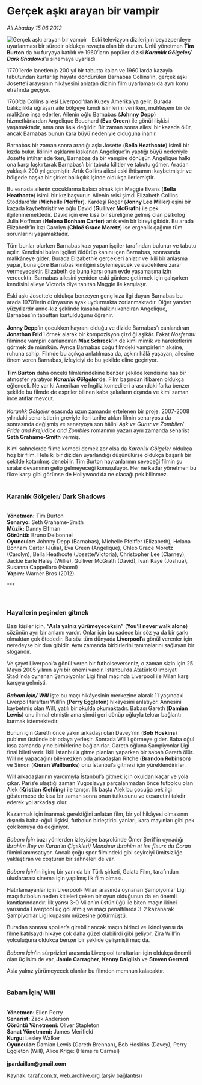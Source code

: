 # Gerçek aşkı arayan bir vampir

*Ali Abaday 15.06.2012*

<div class="yazi"><img align="left" alt="Gerçek aşkı arayan bir vampir" border="0" src="http://www.taraf.com.tr/fotoraflar/makaleler/gercek-aski-arayan-bir-vampir_6331_orijinal.jpg" style="border-right-width:10px; border-color:#FFFFFF"/><p>Eski televizyon dizilerinin beyazperdeye uyarlanması bir süredir oldukça revaçta olan bir durum. Ünlü yönetmen <b>Tim Burton</b> da bu furyaya katıldı ve 1960’ların popüler dizisi <b><i>Karanlık Gölgeler/ Dark Shadows</i></b>’u sinemaya uyarladı.</p>
<p>1770’lerde lanetlenip 200 yıl bir tabutta kalan ve 1960’larda kazayla tabutundan kurtarılıp hayata döndürülen Barnabas Collins’in, gerçek aşkı Josette’i arayışının hikâyesini anlatan dizinin film uyarlaması da aynı konu etrafında geçiyor.</p>
<p>1760’da Collins ailesi Liverpool’dan Kuzey Amerika’ya gelir. Burada balıkçılıkla uğraşan aile bölgeye kendi isimlerini verirken, muhteşem bir de malikâne inşa ederler. Ailenin oğlu Barnabas (<b>Johnny Depp</b>) hizmetkârlardan Angelique Bouchard (<b>Eva Green</b>) ile gönül ilişkisi yaşamaktadır, ama ona âşık değildir. Bir zaman sonra ailesi bir kazada ölür, ancak Barnabas bunun kara büyü nedeniyle olduğuna inanır.</p>
<p>Barnabas bir zaman sonra aradığı aşkı Josette (<b>Bella Heathcote</b>) isimli bir kızda bulur. İkilinin aşklarını kıskanan Angelique’in yaptığı büyü nedeniyle Josette intihar ederken, Barnabas da bir vampire dönüşür. Angelique halkı ona karşı kışkırtarak Barnabas’ı bir tabuta kilitler ve tabutu gömer. Aradan yaklaşık 200 yıl geçmiştir. Artık Collins ailesi eski ihtişamını kaybetmiştir ve bölgede başka bir şirket balıkçılık işinde oldukça ilerlemiştir.</p>
<p>Bu esnada ailenin çocuklarına bakıcı olmak için Maggie Evans (<b>Bella Heathcote</b>) isimli bir kız başvurur. Ailenin reisi şimdi Elizabeth Collins Stoddard’dır (<b>Michelle Pfeiffer</b>). Kardeşi Roger (<b>Jonny Lee Miller</b>) eşini bir kazada kaybetmiştir ve oğlu David (<b>Gulliver McGrath</b>) ile pek ilgilenmemektedir. David için eve kısa bir süreliğine gelmiş olan psikolog Julia Hoffman (<b>Helena Bonham Carter</b>) artık evin bir bireyi gibidir. Bu arada Elizabeth’in kızı Carolyn (<b>Chloë Grace Moretz</b>) ise ergenlik çağının tüm sorunlarını yaşamaktadır. </p>
<p>Tüm bunlar olurken Barnabas kazı yapan işçiler tarafından bulunur ve tabutu açılır. Kendisini bulan işçileri öldürüp kanını içen Barnabas, sonrasında malikâneye gider. Burada Elizabeth’e gerçekleri anlatır ve ikili bir anlaşma yapar, buna göre Barnabas kimliğini söylemeyecek ve evdekilere zarar vermeyecektir. Elizabeth de buna karşı onun evde yaşamasına izin verecektir. Barnabas ailesini yeniden eski günlere getirmek için çalışırken kendisini aileye Victoria diye tanıtan Maggie ile karşılaşır. </p>
<p>Eski aşkı Josette’e oldukça benzeyen genç kıza ilgi duyan Barnabas bu arada 1970’lerin dünyasına ayak uydurmakta zorlanmaktadır. Diğer yandan yüzyıllardır anne-kız şeklinde kasaba halkını kandıran Angelique, Barnabas’ın tabuttan kurtulduğunu öğrenir.<br/><br/><b>Jonny Depp</b>’in çocukken hayranı olduğu ve dizide Barnabas’ı canlandıran <b>Jonathan Frid</b>’i örnek alarak bir kompozisyon çizdiği aşikâr. Fakat <i>Nosferatu</i> filminde vampiri canlandıran <b>Max Schreck</b>’in de kimi mimik ve hareketlerini görmek de mümkün. Ayrıca Barnabas çoğu filmdeki vampirlerin aksine, ruhuna sahip. Filmde bu açıkça anlatılmasa da, aşkını hâlâ yaşayan, ailesine önem veren Barnabas, izleyiciyi de bu şekilde eline geçiriyor.<br/><br/><b>Tim Burton</b> daha önceki filmlerindekine benzer şekilde kendisine has bir atmosfer yaratıyor <b><i>Karanlık Gölgeler</i></b>’de. Film başından itibaren oldukça eğlenceli. Ne var ki Amerikan ve İngiliz komedileri arasındaki farka benzer şekilde bu filmde de espriler bilinen kaba şakaların dışında ve kimi zaman ince atıflar mevcut.<br/><br/><i>Karanlık Gölgeler </i>esasında uzun zamandır ertelenen bir proje. 2007-2008 yılındaki senaristlerin greviyle ileri tarihe atılan filmin senaryosu da sonrasında değişmiş ve senaryoya son hâlini <i>Aşk ve Gurur ve Zombiler/ Pride and Prejudice and Zombies</i> romanının yazarı aynı zamanda senarist <b>Seth Grahame-Smith</b> vermiş.</p>
<p>Kimi sahnelerde filme komedi demek zor olsa da <i>Karanlık Gölgeler</i> oldukça hoş bir film. Hele ki bir diziden uyarlandığı düşünülürse oldukça başarılı bir şekilde kotarılmış denebilir. Tim Burton hayranlarının seveceği filmin şu sıralar devamının gelip gelmeyeceği konuşuluyor. Her ne kadar yönetmen bu fikre karşı gibi görünse de Hollywood’da ne olacağı pek bilinmez.<br/><br/><b><i></i></b></p>
<h3>Karanlık Gölgeler/ Dark Shadows</h3>
<p><b><i><br/></i></b><b>Yönetmen:</b> Tim Burton<br/><b>Senaryo:</b> Seth Grahame-Smith<br/><b>Müzik:</b> Danny Elfman<br/><b>Görüntü:</b> Bruno Delbonnel<br/><b>Oyuncular:</b> Johnny Depp (Barnabas), Michelle Pfeiffer (Elizabeth), Helana Bonham Carter (Julia), Eva Green (Angelique), Chleo Grace Moretz (Carolyn), Bella Heathcote (Josette/Victoria), Christopher Lee (Clarney), Jackie Earle Haley (Willie), Gulliver McGrath (David), Ivan Kaye (Joshua), Susanna Cappellaro (Naomi)<br/><b>Yapım:</b> Warner Bros (2012)</p>
<p>***</p>
<p><b> </b></p>
<h3>Hayallerin peşinden gitmek</h3>
<p>Bazı kişiler için, <b>“Asla yalnız yürümeyeceksin”</b> (<b>You’ll never walk alone</b>) sözünün ayrı bir anlamı vardır. Onlar için bu sadece bir söz ya da bir şarkı olmaktan çok ötededir. Bu söz tüm dünyada <b>Liverpool</b>’a gönül verenler için neredeyse bir dua gibidir. Aynı zamanda birbirlerini tanımalarını sağlayan bir slogandır.</p>
<p>Ve şayet Liverpool’a gönül veren bir futbolseverseniz, o zaman sizin için 25 Mayıs 2005 yılının ayrı bir önemi vardır. İstanbul’da Atatürk Olimpiyat Stadı’nda oynanan Şampiyonlar Ligi final maçında Liverpool ile Milan karşı karşıya gelmişti.<br/><br/><b><i>Babam İçin/ Will</i></b> işte bu maçı hikâyesinin merkezine alarak 11 yaşındaki Liverpoll taraftarı Will’in (<b>Perry Eggleton</b>) hikâyesini anlatıyor. Annesini kaybetmiş olan Will, yatılı bir okulda okumaktadır. Babası Gareth (<b>Damian Lewis</b>) onu ihmal etmiştir ama şimdi geri dönüp oğluyla tekrar bağlantı kurmak istemektedir.</p>
<p>Bunun için Gareth önce yakın arkadaşı olan Davey’nin (<b>Bob Hoskins</b>) pub’ının üstünde bir odaya yerleşir. Sonrada Will’i görmeye gider. Baba oğul kısa zamanda yine birbirlerine bağlanırlar. Gareth oğluna Şampiyonlar Ligi final bileti verir. İkili İstanbul’a gitme planları yaparken bir sabah Gareth ölür. Will ne yapacağını bilemezken oda arkadaşları Ritche (<b>Brandon Robinson</b>) ve Simon (<b>Kieran Wallbanks</b>) onu İstanbul’a gitmesi için yüreklendirirler.</p>
<p>Will arkadaşlarının yardımıyla İstanbul’a gitmek için okuldan kaçar ve yola çıkar. Paris’e ulaştığı zaman Yugoslavya parçalanmadan önce futbolcu olan Alek (<b>Kristian Kiehling</b>) ile tanışır. İlk başta Alek bu çocuğa pek ilgi göstermese de kısa bir zaman sonra onun tutkusunu ve cesaretini takdir ederek yol arkadaşı olur.</p>
<p>Kazanmak için inanmak gerektiğini anlatan film, bir yol hikâyesi olmasının dışında baba-oğul ilişkisi, futbolun birleştirici yanları, kara mayınları gibi pek çok konuya da değiniyor. <br/><br/><i>Babam İçin</i> bazı yönlerden izleyiciye başrolünde Ömer Şerif’in oynadığı <i>İbrahim Bey ve Kuran’ın Çiçekleri/ Monsieur Ibrahim et les fleurs du Coran</i> filmini anımsatıyor. Ancak çoğu spor filmindeki gibi seyirciyi ümitsizliğe yaklaştıran ve coşturan bir sahneleri de var.<br/><br/><i>Babam İçin</i>’in ilginç bir yanı da bir Türk şirketi, Galata Film, tarafından uluslararası sinema için yapılmış ilk film olması. </p>
<p>Hatırlamayanlar için Liverpool- Milan arasında oynanan Şampiyonlar Ligi maçı futbolun neden kitleleri çeken bir oyun olduğunun da en önemli kanıtlarındandır. İlk yarısı 3-0 Milan’ın üstünlüğü ile biten maçın ikinci yarısında Liverpool üç gol atmış ve maçı penaltılarda 3-2 kazanarak Şampiyonlar Ligi kupasını müzesine götürmüştü.</p>
<p>Buradan sonrası spoiler’a girebilir ancak maçın birinci ve ikinci yarısı da filme katılsaydı hikâye çok daha güzel olabilirdi gibi geliyor. Zira Will’in yolculuğuna oldukça benzer bir şeklide gelişmişti maç da.<br/><br/><i>Babam İçin</i>’in sürprizleri arasında Liverpool taraftarları için oldukça önemli olan üç isim de var, <b>Jamie Carragher</b>, <b>Kenny Dalglish</b> ve <b>Steven Gerrard</b>. </p>
<p>Asla yalnız yürümeyecek olanlar bu filmden memnun kalacaktır.<br/><br/><b><i></i></b></p>
<h3>Babam İçin/ Will</h3>
<p><b><i><br/></i></b><b>Yönetmen: </b>Ellen Perry<br/><b>Senarist: </b>Zack Anderson<br/><b>Görüntü Yönetmeni: </b>Oliver Stapleton<b> <br/></b><b>Sanat Yönetmeni: </b>James Merifield<br/><b>Kurgu: </b>Lesley Walker<br/><b>Oyuncular: </b>Damian Lewis (Gareth Brennan), Bob Hoskins (Davey), Perry Eggleton (Will), Alice Krige: (Hemşire Carmel)<br/><br/><b>jpardaillan@gmail.com</b></p>
</div>

Kaynak: [taraf.com.tr](http://www.taraf.com.tr/ali-abaday/makale-gercek-aski-arayan-bir-vampir.htm), [web.archive.org (arşiv bağlantısı)](http://web.archive.org/web/20130623042331/http://www.taraf.com.tr/ali-abaday/makale-gercek-aski-arayan-bir-vampir.htm)
